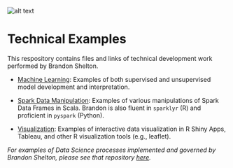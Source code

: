 ![alt text](https://img.shields.io/github/languages/code-size/b-shelton/technical_examples)

# Technical Examples

This respository contains files and links of technical development work performed by Brandon Shelton.

- [Machine Learning](https://github.com/b-shelton/technical_examples/tree/master/machine_learning): Examples of both supervised and unsupervised model development and interpretation.

- [Spark Data Manipulation](https://github.com/b-shelton/technical_examples/tree/master/spark_data_manipulation): Examples of various manipulations of Spark Data Frames in Scala. Brandon is also fluent in `sparklyr` (R) and proficient in `pyspark` (Python).

- [Visualization](https://github.com/b-shelton/technical_examples/tree/master/visualization): Examples of interactive data visualization in R Shiny Apps, Tableau, and other R visualization tools (e.g., leaflet).

_*For examples of Data Science processes implemented and governed by Brandon Shelton, please see that repository [here](https://github.com/b-shelton/team_processes#team-processes).*_

